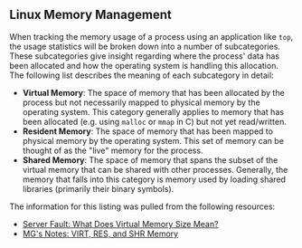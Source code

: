 ## Linux Memory Management ##

When tracking the memory usage of a process using an application like `top`,
the usage statistics will be broken down into a number of subcategories.
These subcategories give insight regarding where the process' data has been
allocated and how the operating system is handling this allocation.  The
following list describes the meaning of each subcategory in detail:

- **Virtual Memory**: The space of memory that has been allocated by the process
  but not necessarily mapped to physical memory by the operating system.  This
  category generally applies to memory that has been allocated (e.g. using `malloc`
  or `mmap` in C) but not yet read/written.
- **Resident Memory**: The space of memory that has been mapped to physical
  memory by the operating system.  This set of memory can be thought of as the
  "live" memory for the process.
- **Shared Memory**: The space of memory that spans the subset of the virtual
  memory that can be shared with other processes.  Generally, the memory that
  falls into this category is memory used by loading shared libraries (primarily
  their binary symbols).

The information for this listing was pulled from the following resources:

- [Server Fault: What Does Virtual Memory Size Mean?](https://serverfault.com/a/138625)
- [MG's Notes: VIRT, RES, and SHR Memory](http://mugurel.sumanariu.ro/linux/the-difference-among-virt-res-and-shr-in-top-output/)
